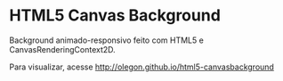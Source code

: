 # HTML5 Canvas Background

Background animado-responsivo feito com HTML5 e CanvasRenderingContext2D.

Para visualizar, acesse http://olegon.github.io/html5-canvasbackground
